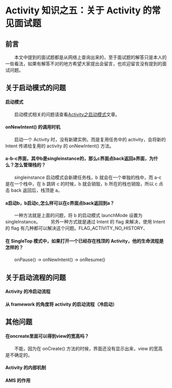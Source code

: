 # Activity 知识之五：关于 Activity 的常见面试题

## 前言
　　本文中提到的面试题都是从网络上查询出来的，至于面试题的解答只是本人的一些看法，如果有解答不对的地方希望大家提出会留言，也欢迎留言没有提到的面试问题。

## 关于启动模式的问题

#### 启动模式
　　启动模式相关的问题请查看[Activity之启动模式]()文章。
#### onNewIntent() 的调用时机
　　启动一个 Activity 时，没有新建实例，而是复用任务中的 activity，会将新的 Intent 传递给复用的 activity 的 onNewIntent() 方法。
#### a-b-c界面，其中b是singleinstance的，那么c界面点back返回a界面，为什么？怎么管理栈的？
　　singleinstance 启动模式会新建任务栈，b 就会在一个单独的栈中，而 a-c 是在一个栈中，在 b 跳转 c 的时候，b 就会销毁，b 所在的栈也销毁，所以 c 点击 back 返回后，栈顶是 a。

#### a启动b，b启动c,怎么样可以在c界面点back返回到a？
　　一种方法就是上面的问题，将 b 的启动模式 launchMode 设置为 singleInstance。
　　另外一种方式就是通过 Intent 的 flag 来解决，使用 Intent 的 flag 有几种都可以解决这个问题。FLAG_ACTIVITY_NO_HISTORY、

#### 在 SingleTop 模式中，如果打开一个已经存在栈顶的 Activity，他的生命流程是怎样的？
　　onPause() -> onNewIntent() -> onResume()

## 关于启动流程的问题

#### Activity 的冷启动流程

#### 从 framework 的角度将 activity 的启动流程（冷启动）

## 其他问题

#### 在oncreate里面可以得到view的宽高吗？
　　不能，因为在 onCreate() 方法的时候，界面还没有显示出来，view 的宽高是不确定的。
#### Activity 的内部机制

#### AMS 的作用

